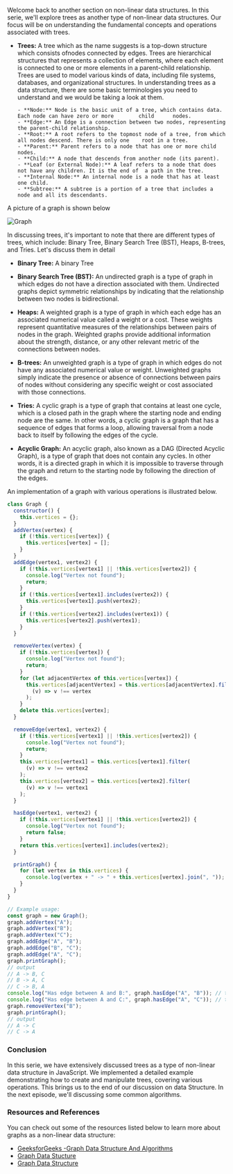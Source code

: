 Welcome back to another section on non-linear data structures. In this serie, we'll explore trees as another type of non-linear data structures. Our focus will be on understanding the fundamental concepts and operations associated with trees.

- **Trees:** A tree which as the name suggests is a top-down structure which consists ofnodes connected by edges. Trees are hierarchical structures that represents a collection of elements, where each element is connected to one or more elements in a parent-child relationship. Trees are used to model various kinds of data, including file systems, databases, and organizational structures. In understanding trees as a data structure, there are some basic terminologies you need to understand and we would be taking a look at them.

      - **Node:** Node is the basic unit of a tree, which contains data. Each node can have zero or more        child      nodes.
      - **Edge:** An Edge is a connection between two nodes, representing the parent-child relationship.
      - **Root:** A root refers to the topmost node of a tree, from which all nodes descend. There is only one    root in a tree.
      - **Parent:** Parent refers to a node that has one or more child nodes.
      - **Child:** A node that descends from another node (its parent).
      - **Leaf (or External Node):** A leaf refers to a node that does not have any children. It is the end of  a path in the tree.
      - **Internal Node:** An internal node is a node that has at least one child.
      - **Subtree:** A subtree is a portion of a tree that includes a node and all its descendants.

A picture of a graph is shown below

![Graph](https://dev-to-uploads.s3.amazonaws.com/uploads/articles/us3hs9ej4d2i4t33ulbo.jpg)

In discussing trees, it's important to note that there are different types of trees, which include: Binary Tree, Binary Search Tree (BST), Heaps, B-trees, and Tries. Let's discuss them in detail

- **Binary Tree:** A binary Tree

- **Binary Search Tree (BST):** An undirected graph is a type of graph in which edges do not have a direction associated with them. Undirected graphs depict symmetric relationships by indicating that the relationship between two nodes is bidirectional.

- **Heaps:** A weighted graph is a type of graph in which each edge has an associated numerical value called a weight or a cost. These weights represent quantitative measures of the relationships between pairs of nodes in the graph. Weighted graphs provide additional information about the strength, distance, or any other relevant metric of the connections between nodes.

- **B-trees:** An unweighted graph is a type of graph in which edges do not have any associated numerical value or weight. Unweighted graphs simply indicate the presence or absence of connections between pairs of nodes without considering any specific weight or cost associated with those connections.

- **Tries:** A cyclic graph is a type of graph that contains at least one cycle, which is a closed path in the graph where the starting node and ending node are the same. In other words, a cyclic graph is a graph that has a sequence of edges that forms a loop, allowing traversal from a node back to itself by following the edges of the cycle.

- **Acyclic Graph:** An acyclic graph, also known as a DAG (Directed Acyclic Graph), is a type of graph that does not contain any cycles. In other words, it is a directed graph in which it is impossible to traverse through the graph and return to the starting node by following the direction of the edges.

An implementation of a graph with various operations is illustrated below.

```js
class Graph {
  constructor() {
    this.vertices = {};
  }
  addVertex(vertex) {
    if (!this.vertices[vertex]) {
      this.vertices[vertex] = [];
    }
  }
  addEdge(vertex1, vertex2) {
    if (!this.vertices[vertex1] || !this.vertices[vertex2]) {
      console.log("Vertex not found");
      return;
    }
    if (!this.vertices[vertex1].includes(vertex2)) {
      this.vertices[vertex1].push(vertex2);
    }
    if (!this.vertices[vertex2].includes(vertex1)) {
      this.vertices[vertex2].push(vertex1);
    }
  }

  removeVertex(vertex) {
    if (!this.vertices[vertex]) {
      console.log("Vertex not found");
      return;
    }
    for (let adjacentVertex of this.vertices[vertex]) {
      this.vertices[adjacentVertex] = this.vertices[adjacentVertex].filter(
        (v) => v !== vertex
      );
    }
    delete this.vertices[vertex];
  }

  removeEdge(vertex1, vertex2) {
    if (!this.vertices[vertex1] || !this.vertices[vertex2]) {
      console.log("Vertex not found");
      return;
    }
    this.vertices[vertex1] = this.vertices[vertex1].filter(
      (v) => v !== vertex2
    );
    this.vertices[vertex2] = this.vertices[vertex2].filter(
      (v) => v !== vertex1
    );
  }

  hasEdge(vertex1, vertex2) {
    if (!this.vertices[vertex1] || !this.vertices[vertex2]) {
      console.log("Vertex not found");
      return false;
    }
    return this.vertices[vertex1].includes(vertex2);
  }

  printGraph() {
    for (let vertex in this.vertices) {
      console.log(vertex + " -> " + this.vertices[vertex].join(", "));
    }
  }
}

// Example usage:
const graph = new Graph();
graph.addVertex("A");
graph.addVertex("B");
graph.addVertex("C");
graph.addEdge("A", "B");
graph.addEdge("B", "C");
graph.addEdge("A", "C");
graph.printGraph();
// output
// A -> B, C
// B -> A, C
// C -> B, A
console.log("Has edge between A and B:", graph.hasEdge("A", "B")); // true ;
console.log("Has edge between A and C:", graph.hasEdge("A", "C")); // true;
graph.removeVertex("B");
graph.printGraph();
// output
// A -> C
// C -> A
```

### Conclusion

In this serie, we have extensively discussed trees as a type of non-linear data structure in JavaScript. We implemented a detailed example demonstrating how to create and manipulate trees, covering various operations. This brings us to the end of our discussion on data Structure. In the next episode, we'll discussing some common algorithms.

### Resources and References

You can check out some of the resources listed below to learn more about graphs as a non-linear data structure:

- [GeeksforGeeks -Graph Data Structure And Algorithms](https://www.geeksforgeeks.org/graph-data-structure-and-algorithms/)
- [Graph Data Stucture](https://www.programiz.com/dsa/graph)
- [Graph Data Structure](https://www.tutorialspoint.com/data_structures_algorithms/graph_data_structure.htm)
